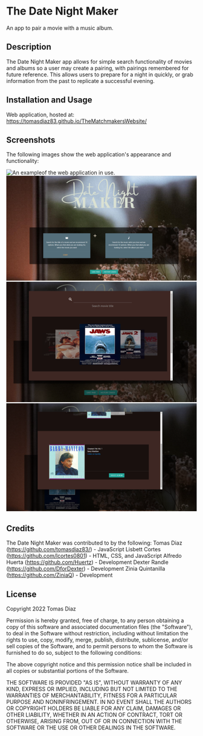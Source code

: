 # The Date Night Maker
An app to pair a movie with a music album.

## Description
The Date Night Maker app allows for simple search functionality of movies and albums so a user may create a pairing, with pairings remembered for future reference. This allows users to prepare for a night in quickly, or grab information from the past to replicate a successful evening.

## Installation and Usage

Web application, hosted at: https://tomasdiaz83.github.io/TheMatchmakersWebsite/

## Screenshots

The following images show the web application's appearance and functionality:

![An exampleof the web application in use.](./assets/images/Screenshot.png)
![Startup](./assets/screenshots/startup.png)
![Selection](./assets/screenshots/Selection1.png)
![Selection](./assets/screenshots/Selection2.png)

## Credits
The Date Night Maker was contributed to by the following:
Tomas Diaz (https://github.com/tomasdiaz83/) - JavaScript
Lisbett Cortes (https://github.com/lcortes0801) - HTML, CSS, and JavaScript
Alfredo Huerta (https://github.com/Huertz) - Development
Dexter Randle (https://github.com/DforDexter) - Development
Zinia Quintanilla (https://github.com/ZiniaQ) - Development

## License

Copyright 2022 Tomas Diaz

Permission is hereby granted, free of charge, to any person obtaining a copy of this software and associated documentation files (the "Software"), to deal in the Software without restriction, including without limitation the rights to use, copy, modify, merge, publish, distribute, sublicense, and/or sell copies of the Software, and to permit persons to whom the Software is furnished to do so, subject to the following conditions:

The above copyright notice and this permission notice shall be included in all copies or substantial portions of the Software.

THE SOFTWARE IS PROVIDED "AS IS", WITHOUT WARRANTY OF ANY KIND, EXPRESS OR IMPLIED, INCLUDING BUT NOT LIMITED TO THE WARRANTIES OF MERCHANTABILITY, FITNESS FOR A PARTICULAR PURPOSE AND NONINFRINGEMENT. IN NO EVENT SHALL THE AUTHORS OR COPYRIGHT HOLDERS BE LIABLE FOR ANY CLAIM, DAMAGES OR OTHER LIABILITY, WHETHER IN AN ACTION OF CONTRACT, TORT OR OTHERWISE, ARISING FROM, OUT OF OR IN CONNECTION WITH THE SOFTWARE OR THE USE OR OTHER DEALINGS IN THE SOFTWARE.